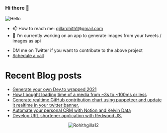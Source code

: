 ### Hi there 👋

![Hello](https://i.giphy.com/media/fTI9mBoWLef8k/giphy.gif)

- 📫 How to reach me: [gillarohith1@gmail.com](mailto:gillarohith1@gmail.com)
- 🔭 I’m currently working on an app to generate images from your tweets / images as api
<!-- - 💬 Ask me about `Flutter` , `Dart`, `TS`, `JS`, `Python` and app dev related questions :D -->
- DM me on Twitter if you want to contribute to the above project 
- [Schedule a call](https://zcal.co/rohithgilla/hello)

# Recent Blog posts
<!-- BLOG-POST-LIST:START -->
- [Generate your own Dev.to wrapped 2021](https://dev.to/gillarohith/generate-your-own-devto-wrapped-2021-3g9m)
- [How I bought loading time of a media from ~3s to  ~100ms or less](https://dev.to/gillarohith/how-i-bought-loading-time-of-a-media-from-3s-to-100ms-or-less-3m2e)
- [Generate realtime GitHub contribution chart using puppeteer and update it realtime in your twitter banner.](https://dev.to/gillarohith/generate-realtime-github-contribution-chart-using-puppeteer-and-update-it-realtime-in-your-twitter-banner-3l32)
- [Automate your personal CRM with Notion and Kelvin Data](https://dev.to/gillarohith/automate-your-personal-crm-with-notion-and-kelvin-data-ono)
- [Develop URL shortener application with Redwood JS.](https://dev.to/gillarohith/develop-url-shortener-application-with-redwood-js-3cf7)
<!-- BLOG-POST-LIST:END -->


<p align="center">
<img src="https://github-readme-streak-stats.herokuapp.com/?user=Rohithgilla12&theme=dark" alt="Rohithgilla12" />
</p>

<!--  Commenting it out since the above covers post of the required thing-->
<!-- [![My Awesome Stats](https://awesome-github-stats.azurewebsites.net/user-stats/Rohithgilla12?cardType=level&theme=github-dark)](https://git.io/awesome-stats-card) -->

<!--
![Views](https://relaxed-joliot-41cdfa.netlify.app/.netlify/functions/counter?id=39)
-->

<!--
**Rohithgilla12/Rohithgilla12** is a ✨ _special_ ✨ repository because its `README.md` (this file) appears on your GitHub profile.

Here are some ideas to get you started:

- 🔭 I’m currently working on ...
- 🌱 I’m currently learning ...
- 👯 I’m looking to collaborate on ...
- 🤔 I’m looking for help with ...
- 💬 Ask me about ...
- 📫 How to reach me: ...
- 😄 Pronouns: ...
- ⚡ Fun fact: ...
-->
